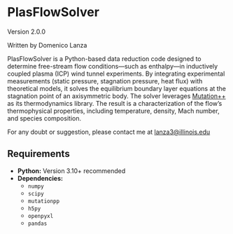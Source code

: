 # PlasFlowSolver
Version 2.0.0

Written by Domenico Lanza

PlasFlowSolver is a Python-based data reduction code designed to determine free-stream flow conditions—such as enthalpy—in inductively coupled plasma (ICP) wind tunnel experiments. By integrating experimental measurements (static pressure, stagnation pressure, heat flux) with theoretical models, it solves the equilibrium boundary layer equations at the stagnation point of an axisymmetric body. The solver leverages [Mutation++](https://github.com/mutationpp/Mutationpp) as its thermodynamics library. The result is a characterization of the flow’s thermophysical properties, including temperature, density, Mach number, and species composition.

For any doubt or suggestion, please contact me at lanza3@illinois.edu

## Requirements

- **Python:** Version 3.10+ recommended
- **Dependencies:**
  - `numpy`
  - `scipy`
  - `mutationpp`
  - `h5py`
  - `openpyxl`
  - `pandas`
